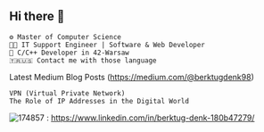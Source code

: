 ## Hi there 👋

    ⚙️ Master of Computer Science
    👨‍💻 IT Support Engineer | Software & Web Developer 
    🐥 C/C++ Developer in 42-Warsaw
    🇹🇷🇺🇸 Contact me with those language

  Latest Medium Blog Posts (https://medium.com/@berktugdenk98)

    VPN (Virtual Private Network)
    The Role of IP Addresses in the Digital World

![174857](https://github.com/user-attachments/assets/d164ec25-d0d2-4373-b0a6-fabbb0a92090) : https://www.linkedin.com/in/berktug-denk-180b47279/
